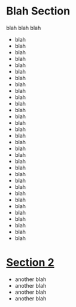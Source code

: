 # Blah Section

blah blah blah

- blah
- blah
- blah
- blah
- blah
- blah
- blah
- blah
- blah
- blah
- blah
- blah
- blah
- blah
- blah
- blah
- blah
- blah
- blah
- blah
- blah
- blah
- blah
- blah
- blah
- blah
- blah
- blah
- blah
- blah
- blah
- blah








# [Section 2](./doc2.md#section2)


- another blah
- another blah
- another blah
- another blah
